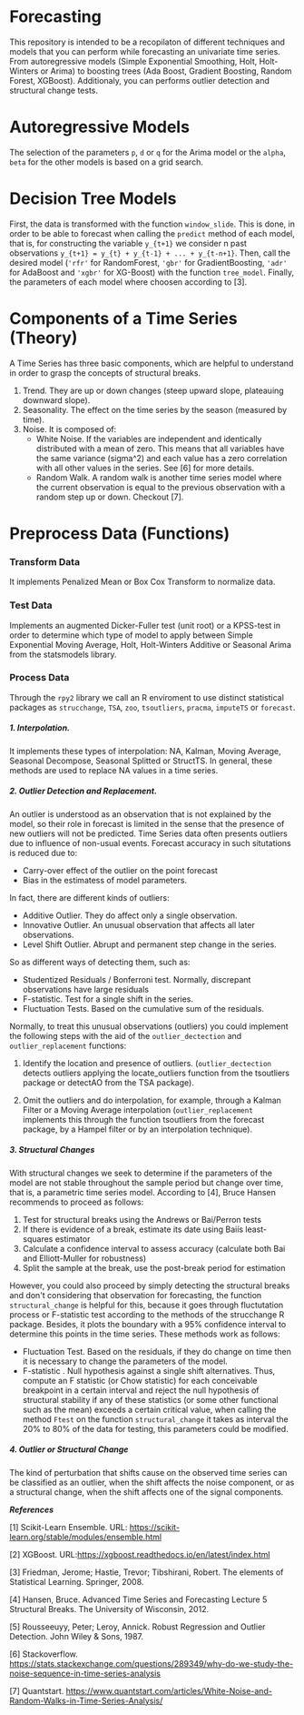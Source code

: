 # Forecasting  

This repository is intended to be a recopilaton of different techniques and models that you can perform while forecasting an univariate time series. From autoregressive models (Simple Exponential Smoothing, Holt, Holt-Winters or Arima) to boosting trees (Ada Boost, Gradient Boosting, Random Forest, XGBoost). Additionaly, you can performs outlier detection and structural change tests.

# Autoregressive Models

The selection of the parameters ```p```, ```d``` or ```q``` for the Arima model or the ```alpha```, ```beta``` for the other models is based on a grid search.

# Decision Tree Models

First, the data is transformed with the function ```window_slide```. This is done, in order to be able to forecast when calling the ```predict``` method of each model, that is, for constructing the variable ```y_{t+1}``` we consider n past observations ```y_{t+1} = y_{t} + y_{t-1} + ... + y_{t-n+1}```. Then, call the desired model (```'rfr'``` for RandomForest, ```'gbr'``` for GradientBoosting, ```'adr'``` for AdaBoost and ```'xgbr'``` for XG-Boost) with the function ```tree_model```. Finally, the parameters of each model where choosen according to [3].

# Components of a Time Series (Theory)

A Time Series has three basic components, which are helpful to understand in order to grasp the concepts of structural breaks.

1. Trend. They are up or down changes (steep upward slope, plateauing downward slope).
2. Seasonality. The effect on the time series by the season (measured by time).
3. Noise. It is composed of:
   *   White Noise. If the variables are independent and identically distributed with a mean of zero. This means that all variables have the same variance (sigma^2) and each value has a zero correlation with all other values in the series. See [6] for more details. 
   *   Random Walk. A random walk is another time series model where the current observation is equal to the previous observation with a random step up or down. Checkout [7].

# Preprocess Data (Functions)

### Transform Data 

It implements Penalized Mean or Box Cox Transform to normalize data. 


### Test Data

Implements an augmented Dicker-Fuller test (unit root) or a KPSS-test in order to determine which type of model to apply between Simple Exponential Moving Average, Holt, Holt-Winters Additive or Seasonal Arima from the statsmodels library. 

### Process Data

Through the ```rpy2``` library we call an R enviroment to use distinct statistical packages as ```strucchange```, ```TSA```, ```zoo```, ```tsoutliers```, ```pracma```, ```imputeTS``` or ```forecast```.

##### 1. Interpolation.

It implements these types of interpolation: NA, Kalman, Moving Average, Seasonal Decompose, Seasonal Splitted or StructTS. In general, these methods are used to replace NA values in a time series. 

##### 2. Outlier Detection and Replacement.

An outlier is understood as an observation that is not explained by the model, so their role in forecast is limited in the sense that the presence of new outliers will not be predicted. Time Series data often presents outliers due to influence of non-usual events. Forecast accuracy in such situtations is reduced due to:

* Carry-over effect of the outlier on the point forecast
* Bias in the estimatess of model parameters.

In fact, there are different kinds of outliers:

* Additive Outlier. They do affect only a single observation.
* Innovative Outlier. An unusual observation that affects all later observations.
* Level Shift Outlier. Abrupt and permanent step change in the series.

So as different ways of detecting them, such as:

* Studentized Residuals / Bonferroni test. Normally, discrepant observations have large residuals
* F-statistic. Test for a single shift in the series.
* Fluctuation Tests. Based on the cumulative sum of the residuals.

Normally, to treat this unusual observations (outliers) you could implement the following steps with the aid of the ```outlier_dectection``` and ```outlier_replacement``` functions:

1. Identify the location and presence of outliers. (```outlier_dectection``` detects outliers applying the locate_outliers function from the tsoutliers package or detectAO from the TSA package).

2. Omit the outliers and do interpolation, for example, through a Kalman Filter or a Moving Average interpolation (```outlier_replacement``` implements this through the function tsoutliers from the forecast package, by a Hampel filter or by an interpolation technique).


##### 3. Structural Changes

With structural changes we seek to determine if the parameters of the model are not stable throughout the
sample period but change over time, that is, a parametric time series model. According to [4], Bruce Hansen recommends to
proceed as follows:

1. Test for structural breaks using the Andrews or Bai/Perron tests
2. If there is evidence of a break, estimate its date using Baiís
least-squares estimator
3. Calculate a confidence interval to assess accuracy (calculate both Bai
and Elliott-Muller for robustness)
4. Split the sample at the break, use the post-break period for estimation

However, you could also proceed by simply detecting the structural breaks and don't considering that observation for forecasting, the function ```structural_change``` is helpful for this, because it goes through fluctutation process or F-statistic test according to the methods of the strucchange R package. Besides, it plots the boundary with a 95% confidence interval to determine this points in the time series. These methods work as follows:

* Fluctuation Test. Based on the residuals, if they do change on time then it is necessary to change the parameters of the model.
* F-statistic . Null hypothesis against a single shift alternatives. Thus, compute an F statistic (or Chow statistic) for each conceivable breakpoint in a certain interval and reject the null hypothesis of structural stability if any of these statistics (or some other functional such as the mean) exceeds a certain critical value, when calling the method ```Ftest``` on the function ```structural_change``` it takes as interval the 20% to 80% of the data for testing, this parameters could be modified. 

##### 4. Outlier or Structural Change
 
The kind of perturbation that shifts cause on the observed time series can be classified as an outlier, when the shift affects the noise component, or as a structural change, when the shift affects one of the signal components.




***References***

[1] Scikit-Learn Ensemble. URL: https://scikit-learn.org/stable/modules/ensemble.html

[2] XGBoost. URL:https://xgboost.readthedocs.io/en/latest/index.html

[3] Friedman, Jerome; Hastie, Trevor; Tibshirani, Robert. The elements of Statistical Learning. Springer, 2008.

[4] Hansen, Bruce. Advanced Time Series and Forecasting Lecture 5 Structural Breaks. The University of Wisconsin, 2012.

[5] Rousseeuyy, Peter; Leroy, Annick. Robust Regression and Outlier Detection. John Wiley & Sons, 1987.

[6] Stackoverflow. https://stats.stackexchange.com/questions/289349/why-do-we-study-the-noise-sequence-in-time-series-analysis 

[7] Quantstart. https://www.quantstart.com/articles/White-Noise-and-Random-Walks-in-Time-Series-Analysis/



